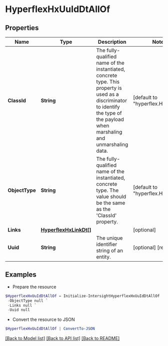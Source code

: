 # HyperflexHxUuIdDtAllOf
## Properties

Name | Type | Description | Notes
------------ | ------------- | ------------- | -------------
**ClassId** | **String** | The fully-qualified name of the instantiated, concrete type. This property is used as a discriminator to identify the type of the payload when marshaling and unmarshaling data. | [default to "hyperflex.HxUuIdDt"]
**ObjectType** | **String** | The fully-qualified name of the instantiated, concrete type. The value should be the same as the &#39;ClassId&#39; property. | [default to "hyperflex.HxUuIdDt"]
**Links** | [**HyperflexHxLinkDt[]**](HyperflexHxLinkDt.md) |  | [optional] 
**Uuid** | **String** | The unique identifier string of an entity. | [optional] [readonly] 

## Examples

- Prepare the resource
```powershell
$HyperflexHxUuIdDtAllOf = Initialize-IntersightHyperflexHxUuIdDtAllOf  -ClassId null `
 -ObjectType null `
 -Links null `
 -Uuid null
```

- Convert the resource to JSON
```powershell
$HyperflexHxUuIdDtAllOf | ConvertTo-JSON
```

[[Back to Model list]](../README.md#documentation-for-models) [[Back to API list]](../README.md#documentation-for-api-endpoints) [[Back to README]](../README.md)


